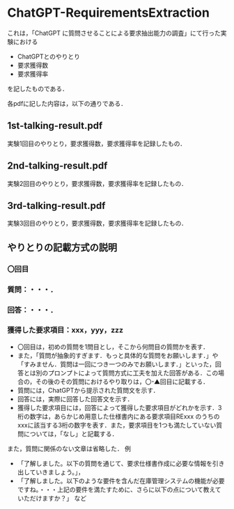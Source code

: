 # ChatGPT-RequirementsExtraction

これは，「ChatGPT に質問させることによる要求抽出能力の調査」にて行った実験における

* ChatGPTとのやりとり
* 要求獲得数
* 要求獲得率

を記したものである．

各pdfに記した内容は，以下の通りである．

## 1st-talking-result.pdf
実験1回目のやりとり，要求獲得数，要求獲得率を記録したもの．

## 2nd-talking-result.pdf
実験2回目のやりとり，要求獲得数，要求獲得率を記録したもの．

## 3rd-talking-result.pdf
実験3回目のやりとり，要求獲得数，要求獲得率を記録したもの．


## やりとりの記載方式の説明

###  〇回目
###  質問：・・・．
###  回答：・・・．
###  獲得した要求項目：xxx，yyy，zzz

* 〇回目は，初めの質問を1問目とし，そこから何問目の質問かを表す．
* また，「質問が抽象的すぎます．もっと具体的な質問をお願いします．」や「すみません．質問は一回につき一つのみでお願いします．」といった，回答とは別のプロンプトによって質問方式に工夫を加えた回答がある．この場合の，その後のその質問におけるやり取りは，〇-▲回目に記載する．
* 質問には，ChatGPTから提示された質問文を示す．
* 回答には，実際に回答した回答文を示す．
* 獲得した要求項目には，回答によって獲得した要求項目がどれかを示す．3桁の数字は，あらかじめ用意した仕様書内にある要求項目RExxx のうちのxxxに該当する3桁の数字を表す．また，要求項目を1つも満たしていない質問については，「なし」と記載する．

また，質問に関係のない文章は省略した．
例
* 「了解しました。以下の質問を通じて、要求仕様書作成に必要な情報を引き出していきましょう。」，
* 「了解しました。以下のような要件を含んだ在庫管理システムの機能が必要ですね。・・・上記の要件を満たすために、さらに以下の点について教えていただけますか？」            など

